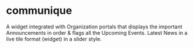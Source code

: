 # communique
A widget integrated with Organization portals that displays the important Announcements in order &amp; flags all the Upcoming Events. Latest News in a live tile format (widget) in a slider style.
